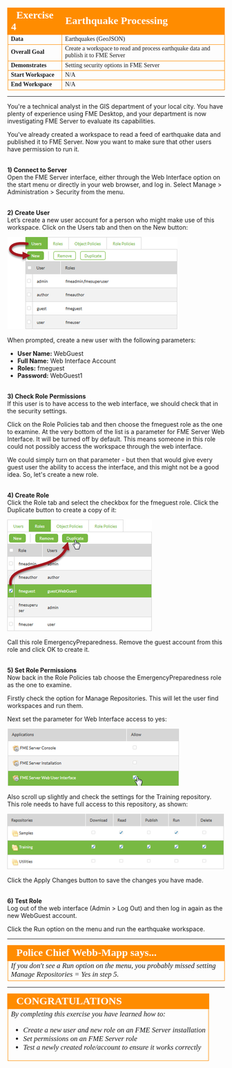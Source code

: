 <!--Instructor Notes-->
<!--This exercise uses a basic amount of FME Workbench as a test for students-->
<!--If students have problems now, it is unlikely they will have much success at further exercises-->

<!--Exercise Section-->


<table style="border-spacing: 0px;border-collapse: collapse;font-family:serif">
<tr>
<td width=25% style="vertical-align:middle;background-color:darkorange;border: 2px solid darkorange">
<i class="fa fa-cogs fa-lg fa-pull-left fa-fw" style="color:white;padding-right: 12px;vertical-align:text-top"></i>
<span style="color:white;font-size:x-large;font-weight: bold">Exercise 4</span>
</td>
<td style="border: 2px solid darkorange;background-color:darkorange;color:white">
<span style="color:white;font-size:x-large;font-weight: bold">Earthquake Processing</span>
</td>
</tr>

<tr>
<td style="border: 1px solid darkorange; font-weight: bold">Data</td>
<td style="border: 1px solid darkorange">Earthquakes (GeoJSON)</td>
</tr>

<tr>
<td style="border: 1px solid darkorange; font-weight: bold">Overall Goal</td>
<td style="border: 1px solid darkorange">Create a workspace to read and process earthquake data and publish it to FME Server</td>
</tr>

<tr>
<td style="border: 1px solid darkorange; font-weight: bold">Demonstrates</td>
<td style="border: 1px solid darkorange">Setting security options in FME Server</td>
</tr>

<tr>
<td style="border: 1px solid darkorange; font-weight: bold">Start Workspace</td>
<td style="border: 1px solid darkorange">N/A</td>
</tr>

<tr>
<td style="border: 1px solid darkorange; font-weight: bold">End Workspace</td>
<td style="border: 1px solid darkorange">N/A</td>
</tr>

</table>

---

You're a technical analyst in the GIS department of your local city. You have plenty of experience using FME Desktop, and your department is now investigating FME Server to evaluate its capabilities.

You've already created a workspace to read a feed of earthquake data and published it to FME Server. Now you want to make sure that other users have permission to run it. 


<br>**1) Connect to Server**
<br>Open the FME Server interface, either through the Web Interface option on the start menu or directly in your web browser, and log in. Select Manage &gt; Administration &gt; Security from the menu.


<br>**2) Create User**
<br>Let’s create a new user account for a person who might make use of this workspace. Click on the Users tab and then on the New button:

![](./Images/Img1.60.Ex4.CreateNewUser.png)

When prompted, create a new user with the following parameters:

- **User Name:** WebGuest
- **Full Name:** Web Interface Account
- **Roles:** fmeguest
- **Password:** WebGuest1


<br>**3) Check Role Permissions**
<br>If this user is to have access to the web interface, we should check that in the security settings.

Click on the Role Policies tab and then choose the fmeguest role as the one to examine. At the very bottom of the list is a parameter for FME Server Web Interface. It will be turned off by default. This means someone in this role could not possibly access the workspace through the web interface.

We could simply turn on that parameter - but then that would give every guest user the ability to access the interface, and this might not be a good idea. So, let's create a new role.


<br>**4) Create Role**
<br>Click the Role tab and select the checkbox for the fmeguest role. Click the Duplicate button to create a copy of it:

![](./Images/Img1.62.Ex4.DuplicateGuestRole.png)

Call this role EmergencyPreparedness. Remove the guest account from this role and click OK to create it.


<br>**5) Set Role Permissions**
<br>Now back in the Role Policies tab choose the EmergencyPreparedness role as the one to examine. 

Firstly check the option for Manage Repositories. This will let the user find workspaces and run them.

Next set the parameter for Web Interface access to yes:

![](./Images/Img1.61.Ex4.GuestWebInterfaceSetting.png) 

Also scroll up slightly and check the settings for the Training repository. This role needs to have full access to this repository, as shown:

![](./Images/Img1.63.Ex4.TrainingRepSecurity.png)

Click the Apply Changes button to save the changes you have made.


<br>**6) Test Role**
<br>Log out of the web interface (Admin &gt; Log Out) and then log in again as the new WebGuest account.

Click the Run option on the menu and run the earthquake workspace. 

---

<!--Person X Says Section-->

<table style="border-spacing: 0px">
<tr>
<td style="vertical-align:middle;background-color:darkorange;border: 2px solid darkorange">
<i class="fa fa-quote-left fa-lg fa-pull-left fa-fw" style="color:white;padding-right: 12px;vertical-align:text-top"></i>
<span style="color:white;font-size:x-large;font-weight: bold;font-family:serif">Police Chief Webb-Mapp says...</span>
</td>
</tr>

<tr>
<td style="border: 1px solid darkorange">
<span style="font-family:serif; font-style:italic; font-size:larger">
If you don't see a Run option on the menu, you probably missed setting Manage Repositories = Yes in step 5.
</span>
</td>
</tr>
</table>

---

<!--Exercise Congratulations Section--> 

<table style="border-spacing: 0px">
<tr>
<td style="vertical-align:middle;background-color:darkorange;border: 2px solid darkorange">
<i class="fa fa-thumbs-o-up fa-lg fa-pull-left fa-fw" style="color:white;padding-right: 12px;vertical-align:text-top"></i>
<span style="color:white;font-size:x-large;font-weight: bold;font-family:serif">CONGRATULATIONS</span>
</td>
</tr>

<tr>
<td style="border: 1px solid darkorange">
<span style="font-family:serif; font-style:italic; font-size:larger">
By completing this exercise you have learned how to:
<br>
<ul><li>Create a new user and new role on an FME Server installation</li>
<li>Set permissions on an FME Server role</li>
<li>Test a newly created role/account to ensure it works correctly</li></ul>
</span>
</td>
</tr>
</table>


 

